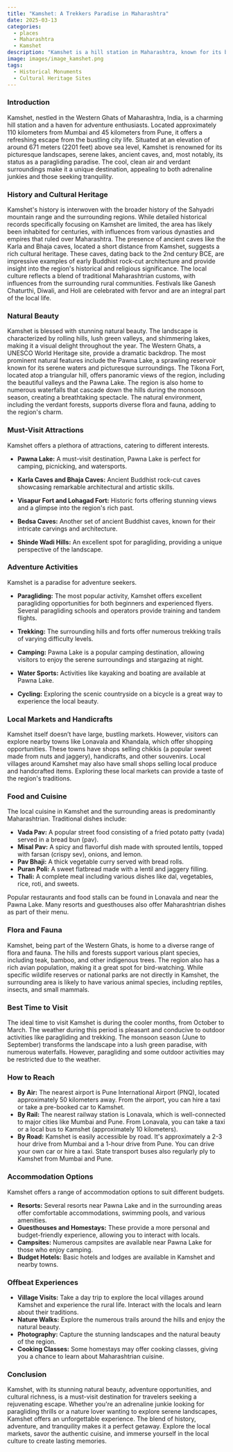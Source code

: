 ```yaml
---
title: "Kamshet: A Trekkers Paradise in Maharashtra"
date: 2025-03-13
categories:
  - places
  - Maharashtra
  - Kamshet
description: "Kamshet is a hill station in Maharashtra, known for its breathtaking views and adventure sports like paragliding. It offers serene landscapes, lush forests, and scenic waterfalls, making it a perfect destination for nature lovers and trekkers. Located near Pune, Kamshet is a hidden gem offering tranquility and adventure in equal measure."
image: images/image_kamshet.png
tags: 
  - Historical Monuments
  - Cultural Heritage Sites
---
```



### **Introduction**

Kamshet, nestled in the Western Ghats of Maharashtra, India, is a charming hill station and a haven for adventure enthusiasts. Located approximately 110 kilometers from Mumbai and 45 kilometers from Pune, it offers a refreshing escape from the bustling city life. Situated at an elevation of around 671 meters (2201 feet) above sea level, Kamshet is renowned for its picturesque landscapes, serene lakes, ancient caves, and, most notably, its status as a paragliding paradise. The cool, clean air and verdant surroundings make it a unique destination, appealing to both adrenaline junkies and those seeking tranquility.

### **History and Cultural Heritage**

Kamshet's history is interwoven with the broader history of the Sahyadri mountain range and the surrounding regions. While detailed historical records specifically focusing on Kamshet are limited, the area has likely been inhabited for centuries, with influences from various dynasties and empires that ruled over Maharashtra. The presence of ancient caves like the Karla and Bhaja caves, located a short distance from Kamshet, suggests a rich cultural heritage. These caves, dating back to the 2nd century BCE, are impressive examples of early Buddhist rock-cut architecture and provide insight into the region's historical and religious significance. The local culture reflects a blend of traditional Maharashtrian customs, with influences from the surrounding rural communities. Festivals like Ganesh Chaturthi, Diwali, and Holi are celebrated with fervor and are an integral part of the local life.

### **Natural Beauty**

Kamshet is blessed with stunning natural beauty. The landscape is characterized by rolling hills, lush green valleys, and shimmering lakes, making it a visual delight throughout the year. The Western Ghats, a UNESCO World Heritage site, provide a dramatic backdrop. The most prominent natural features include the Pawna Lake, a sprawling reservoir known for its serene waters and picturesque surroundings. The Tikona Fort, located atop a triangular hill, offers panoramic views of the region, including the beautiful valleys and the Pawna Lake. The region is also home to numerous waterfalls that cascade down the hills during the monsoon season, creating a breathtaking spectacle. The natural environment, including the verdant forests, supports diverse flora and fauna, adding to the region's charm.



### **Must-Visit Attractions**

Kamshet offers a plethora of attractions, catering to different interests.

*   **Pawna Lake:** A must-visit destination, Pawna Lake is perfect for camping, picnicking, and watersports.
    
*   **Karla Caves and Bhaja Caves:** Ancient Buddhist rock-cut caves showcasing remarkable architectural and artistic skills.
    
*   **Visapur Fort and Lohagad Fort:** Historic forts offering stunning views and a glimpse into the region's rich past.
    
*   **Bedsa Caves:** Another set of ancient Buddhist caves, known for their intricate carvings and architecture.
    
*   **Shinde Wadi Hills:** An excellent spot for paragliding, providing a unique perspective of the landscape.
    

### **Adventure Activities**

Kamshet is a paradise for adventure seekers.

*   **Paragliding:** The most popular activity, Kamshet offers excellent paragliding opportunities for both beginners and experienced flyers. Several paragliding schools and operators provide training and tandem flights.
    
*   **Trekking:** The surrounding hills and forts offer numerous trekking trails of varying difficulty levels.
*   **Camping:** Pawna Lake is a popular camping destination, allowing visitors to enjoy the serene surroundings and stargazing at night.
*   **Water Sports:** Activities like kayaking and boating are available at Pawna Lake.
*   **Cycling:** Exploring the scenic countryside on a bicycle is a great way to experience the local beauty.

### **Local Markets and Handicrafts**

Kamshet itself doesn’t have large, bustling markets. However, visitors can explore nearby towns like Lonavala and Khandala, which offer shopping opportunities. These towns have shops selling chikkis (a popular sweet made from nuts and jaggery), handicrafts, and other souvenirs. Local villages around Kamshet may also have small shops selling local produce and handcrafted items. Exploring these local markets can provide a taste of the region's traditions.

### **Food and Cuisine**

The local cuisine in Kamshet and the surrounding areas is predominantly Maharashtrian. Traditional dishes include:

*   **Vada Pav:** A popular street food consisting of a fried potato patty (vada) served in a bread bun (pav).
*   **Misal Pav:** A spicy and flavorful dish made with sprouted lentils, topped with farsan (crispy sev), onions, and lemon.
*   **Pav Bhaji:** A thick vegetable curry served with bread rolls.
*   **Puran Poli:** A sweet flatbread made with a lentil and jaggery filling.
*   **Thali:** A complete meal including various dishes like dal, vegetables, rice, roti, and sweets.

Popular restaurants and food stalls can be found in Lonavala and near the Pawna Lake. Many resorts and guesthouses also offer Maharashtrian dishes as part of their menu.



### **Flora and Fauna**

Kamshet, being part of the Western Ghats, is home to a diverse range of flora and fauna. The hills and forests support various plant species, including teak, bamboo, and other indigenous trees. The region also has a rich avian population, making it a great spot for bird-watching. While specific wildlife reserves or national parks are not directly in Kamshet, the surrounding area is likely to have various animal species, including reptiles, insects, and small mammals.

### **Best Time to Visit**

The ideal time to visit Kamshet is during the cooler months, from October to March. The weather during this period is pleasant and conducive to outdoor activities like paragliding and trekking. The monsoon season (June to September) transforms the landscape into a lush green paradise, with numerous waterfalls. However, paragliding and some outdoor activities may be restricted due to the weather.

### **How to Reach**

*   **By Air:** The nearest airport is Pune International Airport (PNQ), located approximately 50 kilometers away. From the airport, you can hire a taxi or take a pre-booked car to Kamshet.
*   **By Rail:** The nearest railway station is Lonavala, which is well-connected to major cities like Mumbai and Pune. From Lonavala, you can take a taxi or a local bus to Kamshet (approximately 10 kilometers).
*   **By Road:** Kamshet is easily accessible by road. It's approximately a 2-3 hour drive from Mumbai and a 1-hour drive from Pune. You can drive your own car or hire a taxi. State transport buses also regularly ply to Kamshet from Mumbai and Pune.

### **Accommodation Options**

Kamshet offers a range of accommodation options to suit different budgets.

*   **Resorts:** Several resorts near Pawna Lake and in the surrounding areas offer comfortable accommodations, swimming pools, and various amenities.
*   **Guesthouses and Homestays:** These provide a more personal and budget-friendly experience, allowing you to interact with locals.
*   **Campsites:** Numerous campsites are available near Pawna Lake for those who enjoy camping.
*   **Budget Hotels:** Basic hotels and lodges are available in Kamshet and nearby towns.

### **Offbeat Experiences**

*   **Village Visits:** Take a day trip to explore the local villages around Kamshet and experience the rural life. Interact with the locals and learn about their traditions.
*   **Nature Walks:** Explore the numerous trails around the hills and enjoy the natural beauty.
*   **Photography:** Capture the stunning landscapes and the natural beauty of the region.
*   **Cooking Classes:** Some homestays may offer cooking classes, giving you a chance to learn about Maharashtrian cuisine.

### **Conclusion**

Kamshet, with its stunning natural beauty, adventure opportunities, and cultural richness, is a must-visit destination for travelers seeking a rejuvenating escape. Whether you're an adrenaline junkie looking for paragliding thrills or a nature lover wanting to explore serene landscapes, Kamshet offers an unforgettable experience. The blend of history, adventure, and tranquility makes it a perfect getaway. Explore the local markets, savor the authentic cuisine, and immerse yourself in the local culture to create lasting memories.


